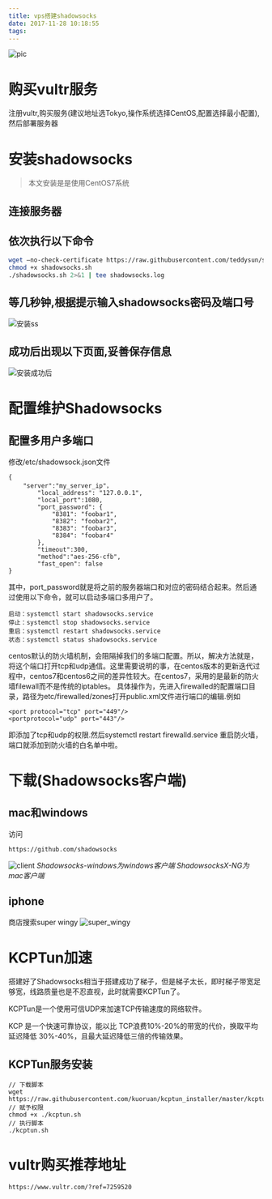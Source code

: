 ```yaml
---
title: vps搭建shadowsocks
date: 2017-11-28 10:18:55
tags:
---
```

![pic](http://s1.wailian.download/2018/01/18/3bf44e943f8d77713982edd8c8e0fa478c6bbf622633d-zCwRVd_fw658.jpg)
# 购买vultr服务

注册vultr,购买服务(建议地址选Tokyo,操作系统选择CentOS,配置选择最小配置),然后部署服务器

# 安装shadowsocks

> 本文安装是是使用CentOS7系统

## 连接服务器

## 依次执行以下命令

``` bash
wget –no-check-certificate https://raw.githubusercontent.com/teddysun/shadowsocks_install/master/shadowsocks.sh
chmod +x shadowsocks.sh
./shadowsocks.sh 2>&1 | tee shadowsocks.log
```

## 等几秒钟,根据提示输入shadowsocks密码及端口号

![安装ss](http://img.blog.csdn.net/20171110091659947?watermark/2/text/aHR0cDovL2Jsb2cuY3Nkbi5uZXQvc2luYXRfMTY3MTI2NzE=/font/5a6L5L2T/fontsize/400/fill/I0JBQkFCMA==/dissolve/70/gravity/SouthEast)

## 成功后出现以下页面,妥善保存信息

![安装成功后](http://img.blog.csdn.net/20171110091341666?watermark/2/text/aHR0cDovL2Jsb2cuY3Nkbi5uZXQvc2luYXRfMTY3MTI2NzE=/font/5a6L5L2T/fontsize/400/fill/I0JBQkFCMA==/dissolve/70/gravity/SouthEast)

# 配置维护Shadowsocks

## 配置多用户多端口

修改/etc/shadowsock.json文件

```
{
    "server":"my_server_ip"，
        "local_address": "127.0.0.1",
        "local_port":1080,
        "port_password": {
            "8381": "foobar1",
            "8382": "foobar2",
            "8383": "foobar3",
            "8384": "foobar4"
        },
        "timeout":300,
        "method":"aes-256-cfb",
        "fast_open": false
}
```

其中，port_password就是将之前的服务器端口和对应的密码结合起来。然后通过使用以下命令，就可以启动多端口多用户了。

```
启动：systemctl start shadowsocks.service
停止：systemctl stop shadowsocks.service
重启：systemctl restart shadowsocks.service
状态：systemctl status shadowsocks.service
```

centos默认的防火墙机制，会阻隔掉我们的多端口配置。所以，解决方法就是，将这个端口打开tcp和udp通信。这里需要说明的事，在centos版本的更新迭代过程中，centos7和centos6之间的差异性较大。在centos7，采用的是最新的防火墙filewall而不是传统的iptables。
具体操作为，先进入firewalled的配置端口目录，路径为etc/firewalled/zones打开public.xml文件进行端口的编辑.例如

```
<port protocol="tcp" port="449"/>   
<portprotocol="udp" port="443"/>
```

即添加了tcp和udp的权限.然后systemctl restart firewalld.service 重启防火墙，端口就添加到防火墙的白名单中啦。

# 下载(Shadowsocks客户端)

## mac和windows

访问

```
https://github.com/shadowsocks
```

![client](http://img.blog.csdn.net/20171110093052673?watermark/2/text/aHR0cDovL2Jsb2cuY3Nkbi5uZXQvc2luYXRfMTY3MTI2NzE=/font/5a6L5L2T/fontsize/400/fill/I0JBQkFCMA==/dissolve/70/gravity/SouthEast)
*Shadowsocks-windows为windows客户端*
*ShadowsocksX-NG为mac客户端*

## iphone
商店搜索super wingy
![super_wingy](http://img.blog.csdn.net/20171110092642061?watermark/2/text/aHR0cDovL2Jsb2cuY3Nkbi5uZXQvc2luYXRfMTY3MTI2NzE=/font/5a6L5L2T/fontsize/400/fill/I0JBQkFCMA==/dissolve/70/gravity/SouthEast)

# KCPTun加速

搭建好了Shadowsocks相当于搭建成功了梯子，但是梯子太长，即时梯子带宽足够宽，线路质量也是不忍直视，此时就需要KCPTun了。

KCPTun是一个使用可信UDP来加速TCP传输速度的网络软件。

KCP 是一个快速可靠协议，能以比 TCP浪费10%-20%的带宽的代价，换取平均延迟降低 30%-40%，且最大延迟降低三倍的传输效果。

## KCPTun服务安装

```
// 下载脚本
wget https://raw.githubusercontent.com/kuoruan/kcptun_installer/master/kcptun.sh
// 赋予权限
chmod +x ./kcptun.sh
// 执行脚本
./kcptun.sh
```

# vultr购买推荐地址

```
https://www.vultr.com/?ref=7259520
```
